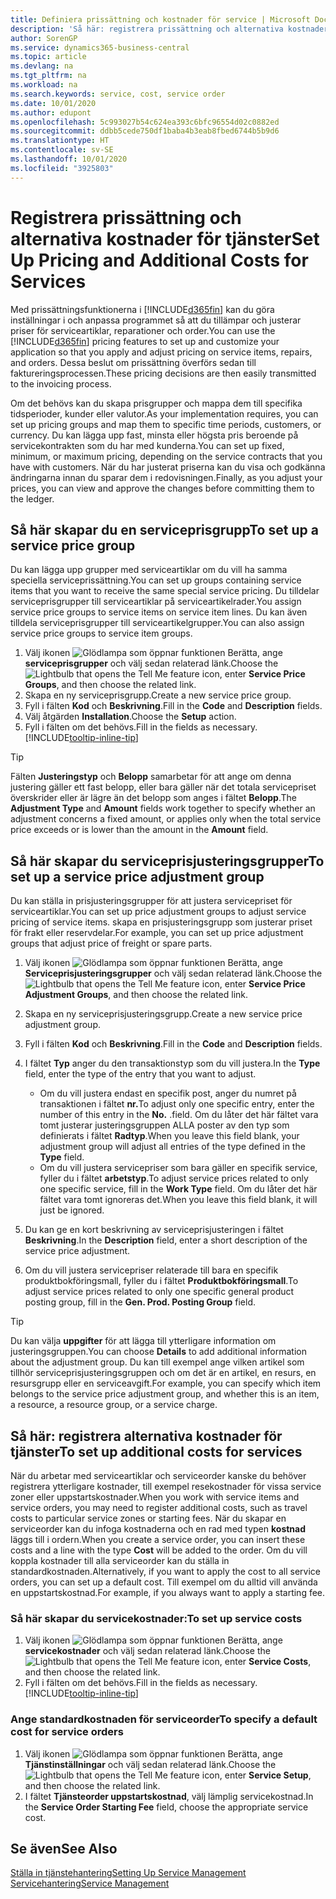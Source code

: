 ```yaml
---
title: Definiera prissättning och kostnader för service | Microsoft Docs
description: 'Så här: registrera prissättning och alternativa kostnader för service'
author: SorenGP
ms.service: dynamics365-business-central
ms.topic: article
ms.devlang: na
ms.tgt_pltfrm: na
ms.workload: na
ms.search.keywords: service, cost, service order
ms.date: 10/01/2020
ms.author: edupont
ms.openlocfilehash: 5c993027b54c624ea393c6bfc96554d02c0882ed
ms.sourcegitcommit: ddbb5cede750df1baba4b3eab8fbed6744b5b9d6
ms.translationtype: HT
ms.contentlocale: sv-SE
ms.lasthandoff: 10/01/2020
ms.locfileid: "3925803"
---
```

# <a name="set-up-pricing-and-additional-costs-for-services"></a><span data-ttu-id="c301a-103">Registrera prissättning och alternativa kostnader för tjänster</span><span class="sxs-lookup"><span data-stu-id="c301a-103">Set Up Pricing and Additional Costs for Services</span></span>
<span data-ttu-id="c301a-104">Med prissättningsfunktionerna i [!INCLUDE[d365fin](includes/d365fin_md.md)] kan du göra inställningar i och anpassa programmet så att du tillämpar och justerar priser för serviceartiklar, reparationer och order.</span><span class="sxs-lookup"><span data-stu-id="c301a-104">You can use the [!INCLUDE[d365fin](includes/d365fin_md.md)] pricing features to set up and customize your application so that you apply and adjust pricing on service items, repairs, and orders.</span></span> <span data-ttu-id="c301a-105">Dessa beslut om prissättning överförs sedan till faktureringsprocessen.</span><span class="sxs-lookup"><span data-stu-id="c301a-105">These pricing decisions are then easily transmitted to the invoicing process.</span></span>  
  
<span data-ttu-id="c301a-106">Om det behövs kan du skapa prisgrupper och mappa dem till specifika tidsperioder, kunder eller valutor.</span><span class="sxs-lookup"><span data-stu-id="c301a-106">As your implementation requires, you can set up pricing groups and map them to specific time periods, customers, or currency.</span></span> <span data-ttu-id="c301a-107">Du kan lägga upp fast, minsta eller högsta pris beroende på servicekontrakten som du har med kunderna.</span><span class="sxs-lookup"><span data-stu-id="c301a-107">You can set up fixed, minimum, or maximum pricing, depending on the service contracts that you have with customers.</span></span> <span data-ttu-id="c301a-108">När du har justerat priserna kan du visa och godkänna ändringarna innan du sparar dem i redovisningen.</span><span class="sxs-lookup"><span data-stu-id="c301a-108">Finally, as you adjust your prices, you can view and approve the changes before committing them to the ledger.</span></span>  

## <a name="to-set-up-a-service-price-group"></a><span data-ttu-id="c301a-109">Så här skapar du en serviceprisgrupp</span><span class="sxs-lookup"><span data-stu-id="c301a-109">To set up a service price group</span></span>
<span data-ttu-id="c301a-110">Du kan lägga upp grupper med serviceartiklar om du vill ha samma speciella serviceprissättning.</span><span class="sxs-lookup"><span data-stu-id="c301a-110">You can set up groups containing service items that you want to receive the same special service pricing.</span></span> <span data-ttu-id="c301a-111">Du tilldelar serviceprisgrupper till serviceartiklar på serviceartikelrader.</span><span class="sxs-lookup"><span data-stu-id="c301a-111">You assign service price groups to service items on service item lines.</span></span> <span data-ttu-id="c301a-112">Du kan även tilldela serviceprisgrupper till serviceartikelgrupper.</span><span class="sxs-lookup"><span data-stu-id="c301a-112">You can also assign service price groups to service item groups.</span></span>  

1. <span data-ttu-id="c301a-113">Välj ikonen ![Glödlampa som öppnar funktionen Berätta](media/ui-search/search_small.png "Berätta vad du vill göra"), ange **serviceprisgrupper** och välj sedan relaterad länk.</span><span class="sxs-lookup"><span data-stu-id="c301a-113">Choose the ![Lightbulb that opens the Tell Me feature](media/ui-search/search_small.png "Tell me what you want to do") icon, enter **Service Price Groups**, and then choose the related link.</span></span>  
2. <span data-ttu-id="c301a-114">Skapa en ny serviceprisgrupp.</span><span class="sxs-lookup"><span data-stu-id="c301a-114">Create a new service price group.</span></span>  
3. <span data-ttu-id="c301a-115">Fyll i fälten **Kod** och **Beskrivning**.</span><span class="sxs-lookup"><span data-stu-id="c301a-115">Fill in the **Code** and **Description** fields.</span></span>  
4. <span data-ttu-id="c301a-116">Välj åtgärden **Installation**.</span><span class="sxs-lookup"><span data-stu-id="c301a-116">Choose the **Setup** action.</span></span>  
2. <span data-ttu-id="c301a-117">Fyll i fälten om det behövs.</span><span class="sxs-lookup"><span data-stu-id="c301a-117">Fill in the fields as necessary.</span></span> [!INCLUDE[tooltip-inline-tip](includes/tooltip-inline-tip_md.md)]  

 > [!Tip]
 > <span data-ttu-id="c301a-118">Fälten **Justeringstyp** och **Belopp** samarbetar för att ange om denna justering gäller ett fast belopp, eller bara gäller när det totala servicepriset överskrider eller är lägre än det belopp som anges i fältet **Belopp**.</span><span class="sxs-lookup"><span data-stu-id="c301a-118">The **Adjustment Type** and **Amount** fields work together to specify whether an adjustment concerns a fixed amount, or applies only when the total service price exceeds or is lower than the amount in the **Amount** field.</span></span>  

## <a name="to-set-up-a-service-price-adjustment-group"></a><span data-ttu-id="c301a-119">Så här skapar du serviceprisjusteringsgrupper</span><span class="sxs-lookup"><span data-stu-id="c301a-119">To set up a service price adjustment group</span></span>  
<span data-ttu-id="c301a-120">Du kan ställa in prisjusteringsgrupper för att justera servicepriset för serviceartiklar.</span><span class="sxs-lookup"><span data-stu-id="c301a-120">You can set up price adjustment groups to adjust service pricing of service items.</span></span> <span data-ttu-id="c301a-121">skapa en prisjusteringsgrupp som justerar priset för frakt eller reservdelar.</span><span class="sxs-lookup"><span data-stu-id="c301a-121">For example, you can set up price adjustment groups that adjust price of freight or spare parts.</span></span>  
  
1. <span data-ttu-id="c301a-122">Välj ikonen ![Glödlampa som öppnar funktionen Berätta](media/ui-search/search_small.png "Berätta vad du vill göra"), ange **Serviceprisjusteringsgrupper** och välj sedan relaterad länk.</span><span class="sxs-lookup"><span data-stu-id="c301a-122">Choose the ![Lightbulb that opens the Tell Me feature](media/ui-search/search_small.png "Tell me what you want to do") icon, enter **Service Price Adjustment Groups**, and then choose the related link.</span></span>  
2. <span data-ttu-id="c301a-123">Skapa en ny serviceprisjusteringsgrupp.</span><span class="sxs-lookup"><span data-stu-id="c301a-123">Create a new service price adjustment group.</span></span>  
3. <span data-ttu-id="c301a-124">Fyll i fälten **Kod** och **Beskrivning**.</span><span class="sxs-lookup"><span data-stu-id="c301a-124">Fill in the **Code** and **Description** fields.</span></span>  
4. <span data-ttu-id="c301a-125">I fältet **Typ** anger du den transaktionstyp som du vill justera.</span><span class="sxs-lookup"><span data-stu-id="c301a-125">In the **Type** field, enter the type of the entry that you want to adjust.</span></span>  
  
    * <span data-ttu-id="c301a-126">Om du vill justera endast en specifik post, anger du numret på transaktionen i fältet **nr.**</span><span class="sxs-lookup"><span data-stu-id="c301a-126">To adjust only one specific entry, enter the number of this entry in the **No.**</span></span> <span data-ttu-id="c301a-127">.</span><span class="sxs-lookup"><span data-stu-id="c301a-127">field.</span></span> <span data-ttu-id="c301a-128">Om du låter det här fältet vara tomt justerar justeringsgruppen ALLA poster av den typ som definierats i fältet **Radtyp**.</span><span class="sxs-lookup"><span data-stu-id="c301a-128">When you leave this field blank, your adjustment group will adjust all entries of the type defined in the **Type** field.</span></span>  
    * <span data-ttu-id="c301a-129">Om du vill justera servicepriser som bara gäller en specifik service, fyller du i fältet **arbetstyp**.</span><span class="sxs-lookup"><span data-stu-id="c301a-129">To adjust service prices related to only one specific service, fill in the **Work Type** field.</span></span> <span data-ttu-id="c301a-130">Om du låter det här fältet vara tomt ignoreras det.</span><span class="sxs-lookup"><span data-stu-id="c301a-130">When you leave this field blank, it will just be ignored.</span></span>  
  
5. <span data-ttu-id="c301a-131">Du kan ge en kort beskrivning av serviceprisjusteringen i fältet **Beskrivning**.</span><span class="sxs-lookup"><span data-stu-id="c301a-131">In the **Description** field, enter a short description of the service price adjustment.</span></span>  
6. <span data-ttu-id="c301a-132">Om du vill justera servicepriser relaterade till bara en specifik produktbokföringsmall, fyller du i fältet **Produktbokföringsmall**.</span><span class="sxs-lookup"><span data-stu-id="c301a-132">To adjust service prices related to only one specific general product posting group, fill in the **Gen. Prod. Posting Group** field.</span></span>

> [!Tip]
> <span data-ttu-id="c301a-133">Du kan välja **uppgifter** för att lägga till ytterligare information om justeringsgruppen.</span><span class="sxs-lookup"><span data-stu-id="c301a-133">You can choose **Details** to add additional information about the adjustment group.</span></span> <span data-ttu-id="c301a-134">Du kan till exempel ange vilken artikel som tillhör serviceprisjusteringsgruppen och om det är en artikel, en resurs, en resursgrupp eller en serviceavgift.</span><span class="sxs-lookup"><span data-stu-id="c301a-134">For example, you can specify which item belongs to the service price adjustment group, and whether this is an item, a resource, a resource group, or a service charge.</span></span>  

## <a name="to-set-up-additional-costs-for-services"></a><span data-ttu-id="c301a-135">Så här: registrera alternativa kostnader för tjänster</span><span class="sxs-lookup"><span data-stu-id="c301a-135">To set up additional costs for services</span></span>
<span data-ttu-id="c301a-136">När du arbetar med serviceartiklar och serviceorder kanske du behöver registrera ytterligare kostnader, till exempel resekostnader för vissa service zoner eller uppstartskostnader.</span><span class="sxs-lookup"><span data-stu-id="c301a-136">When you work with service items and service orders, you may need to register additional costs, such as travel costs to particular service zones or starting fees.</span></span> <span data-ttu-id="c301a-137">När du skapar en serviceorder kan du infoga kostnaderna och en rad med typen **kostnad** läggs till i ordern.</span><span class="sxs-lookup"><span data-stu-id="c301a-137">When you create a service order, you can insert these costs and a line with the type **Cost** will be added to the order.</span></span> <span data-ttu-id="c301a-138">Om du vill koppla kostnader till alla serviceorder kan du ställa in standardkostnaden.</span><span class="sxs-lookup"><span data-stu-id="c301a-138">Alternatively, if you want to apply the cost to all service orders, you can set up a default cost.</span></span> <span data-ttu-id="c301a-139">Till exempel om du alltid vill använda en uppstartskostnad.</span><span class="sxs-lookup"><span data-stu-id="c301a-139">For example, if you always want to apply a starting fee.</span></span>
  
### <a name="to-set-up-service-costs"></a><span data-ttu-id="c301a-140">Så här skapar du servicekostnader:</span><span class="sxs-lookup"><span data-stu-id="c301a-140">To set up service costs</span></span>
1. <span data-ttu-id="c301a-141">Välj ikonen ![Glödlampa som öppnar funktionen Berätta](media/ui-search/search_small.png "Berätta vad du vill göra"), ange **servicekostnader** och välj sedan relaterad länk.</span><span class="sxs-lookup"><span data-stu-id="c301a-141">Choose the ![Lightbulb that opens the Tell Me feature](media/ui-search/search_small.png "Tell me what you want to do") icon, enter **Service Costs**, and then choose the related link.</span></span> 
2. <span data-ttu-id="c301a-142">Fyll i fälten om det behövs.</span><span class="sxs-lookup"><span data-stu-id="c301a-142">Fill in the fields as necessary.</span></span> [!INCLUDE[tooltip-inline-tip](includes/tooltip-inline-tip_md.md)]  

### <a name="to-specify-a-default-cost-for-service-orders"></a><span data-ttu-id="c301a-143">Ange standardkostnaden för serviceorder</span><span class="sxs-lookup"><span data-stu-id="c301a-143">To specify a default cost for service orders</span></span>
1. <span data-ttu-id="c301a-144">Välj ikonen ![Glödlampa som öppnar funktionen Berätta](media/ui-search/search_small.png "Berätta vad du vill göra"), ange **Tjänstinställningar** och välj sedan relaterad länk.</span><span class="sxs-lookup"><span data-stu-id="c301a-144">Choose the ![Lightbulb that opens the Tell Me feature](media/ui-search/search_small.png "Tell me what you want to do") icon, enter **Service Setup**, and then choose the related link.</span></span> 
2. <span data-ttu-id="c301a-145">I fältet **Tjänsteorder uppstartskostnad**, välj lämplig servicekostnad.</span><span class="sxs-lookup"><span data-stu-id="c301a-145">In the **Service Order Starting Fee** field, choose the appropriate service cost.</span></span>

## <a name="see-also"></a><span data-ttu-id="c301a-146">Se även</span><span class="sxs-lookup"><span data-stu-id="c301a-146">See Also</span></span>
[<span data-ttu-id="c301a-147">Ställa in tjänstehantering</span><span class="sxs-lookup"><span data-stu-id="c301a-147">Setting Up Service Management</span></span>](service-setup-service.md)  
[<span data-ttu-id="c301a-148">Servicehantering</span><span class="sxs-lookup"><span data-stu-id="c301a-148">Service Management</span></span>](service-service.md)  
